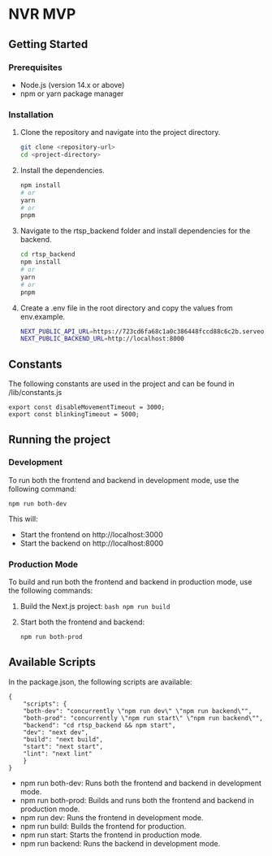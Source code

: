 # NVR MVP

## Getting Started

### Prerequisites

- Node.js (version 14.x or above)
- npm or yarn package manager

### Installation

1.  Clone the repository and navigate into the project directory.

    ```bash
    git clone <repository-url>
    cd <project-directory>
    ```

2.  Install the dependencies.

    ```bash
    npm install
    # or
    yarn
    # or
    pnpm
    ```

3.  Navigate to the rtsp_backend folder and install dependencies for the backend.

    ```bash
    cd rtsp_backend
    npm install
    # or
    yarn
    # or
    pnpm
    ```

4.  Create a .env file in the root directory and copy the values from env.example.

    ```bash
    NEXT_PUBLIC_API_URL=https://723cd6fa68c1a0c386448fccd88c6c2b.serveo.net
    NEXT_PUBLIC_BACKEND_URL=http://localhost:8000
    ```

## Constants

The following constants are used in the project and can be found in /lib/constants.js

    export const disableMovementTimeout = 3000;
    export const blinkingTimeout = 5000;

## Running the project

### Development

To run both the frontend and backend in development mode, use the following command:

    npm run both-dev

This will:

- Start the frontend on http://localhost:3000
- Start the backend on http://localhost:8000

### Production Mode

To build and run both the frontend and backend in production mode, use the following commands:

1.  Build the Next.js project:
    `bash
npm run build
`
2.  Start both the frontend and backend:

    ```bash
    npm run both-prod
    ```

## Available Scripts

In the package.json, the following scripts are available:

    {
        "scripts": {
        "both-dev": "concurrently \"npm run dev\" \"npm run backend\"",
        "both-prod": "concurrently \"npm run start\" \"npm run backend\"",
        "backend": "cd rtsp_backend && npm start",
        "dev": "next dev",
        "build": "next build",
        "start": "next start",
        "lint": "next lint"
        }
    }

- npm run both-dev: Runs both the frontend and backend in development mode.
- npm run both-prod: Builds and runs both the frontend and backend in production mode.
- npm run dev: Runs the frontend in development mode.
- npm run build: Builds the frontend for production.
- npm run start: Starts the frontend in production mode.
- npm run backend: Runs the backend in development mode.
